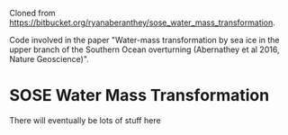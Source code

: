 Cloned from https://bitbucket.org/ryanaberanthey/sose_water_mass_transformation. 

Code involved in the paper "Water-mass transformation by sea ice in the upper branch of the Southern Ocean overturning (Abernathey et al 2016, Nature Geoscience)".


# SOSE Water Mass Transformation

There will eventually be lots of stuff here

